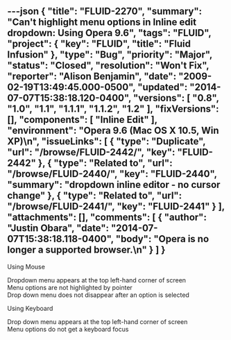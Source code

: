 ---json
{
  "title": "FLUID-2270",
  "summary": "Can't highlight menu options in Inline edit dropdown: Using Opera 9.6",
  "tags": "FLUID",
  "project": {
    "key": "FLUID",
    "title": "Fluid Infusion"
  },
  "type": "Bug",
  "priority": "Major",
  "status": "Closed",
  "resolution": "Won't Fix",
  "reporter": "Alison Benjamin",
  "date": "2009-02-19T13:49:45.000-0500",
  "updated": "2014-07-07T15:38:18.120-0400",
  "versions": [
    "0.8",
    "1.0",
    "1.1",
    "1.1.1",
    "1.1.2",
    "1.2"
  ],
  "fixVersions": [],
  "components": [
    "Inline Edit"
  ],
  "environment": "Opera 9.6 (Mac OS X 10.5, Win XP)\n",
  "issueLinks": [
    {
      "type": "Duplicate",
      "url": "/browse/FLUID-2442/",
      "key": "FLUID-2442"
    },
    {
      "type": "Related to",
      "url": "/browse/FLUID-2440/",
      "key": "FLUID-2440",
      "summary": "dropdown inline editor - no cursor change"
    },
    {
      "type": "Related to",
      "url": "/browse/FLUID-2441/",
      "key": "FLUID-2441"
    }
  ],
  "attachments": [],
  "comments": [
    {
      "author": "Justin Obara",
      "date": "2014-07-07T15:38:18.118-0400",
      "body": "Opera is no longer a supported browser.\n"
    }
  ]
}
---
Using Mouse

Dropdown menu appears at the top left-hand corner of screen \
Menu options are not highlighted by pointer\
Drop down menu does not disappear after an option is selected

Using Keyboard

Drop down menu appears at the top left-hand corner of screen\
Menu options do not get a keyboard focus

        